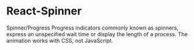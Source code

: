 # React-Spinner
Spinner/Progress Progress indicators commonly known as spinners, express an unspecified wait time or display the length of a process. The animation works with CSS, not JavaScript.
